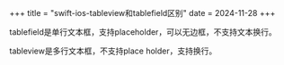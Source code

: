 +++
title = "swift-ios-tableview和tablefield区别"
date = 2024-11-28
+++

tablefield是单行文本框，支持placeholder，可以无边框，不支持文本换行。

tableview是多行文本框，不支持place holder，支持换行。
